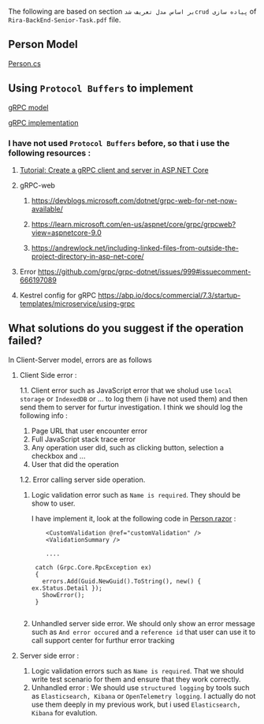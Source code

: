﻿

The following are based on section `بر اساس مدل تعریف شدcrud پیاده سازی` of `Rira-BackEnd-Senior-Task.pdf` file.

## Person Model

 [Person.cs](Server/Common/Rira.BackEnd.SeniorTask.Entity/Person.cs)

## Using  `Protocol Buffers` to implement

[gRPC model](@Common/Protos/person.proto)

[gRPC implementation](Server/Servers/gRPC)

### I have not used `Protocol Buffers` before, so that i use the following resources :

1. [Tutorial: Create a gRPC client and server in ASP.NET Core](https://learn.microsoft.com/en-us/aspnet/core/tutorials/grpc/grpc-start?view=aspnetcore-9.0&tabs=visual-studio)

2. gRPC-web
 
    1. https://devblogs.microsoft.com/dotnet/grpc-web-for-net-now-available/

    2. https://learn.microsoft.com/en-us/aspnet/core/grpc/grpcweb?view=aspnetcore-9.0

    3. https://andrewlock.net/including-linked-files-from-outside-the-project-directory-in-asp-net-core/

3. Error https://github.com/grpc/grpc-dotnet/issues/999#issuecomment-666197089

4. Kestrel config for gRPC https://abp.io/docs/commercial/7.3/startup-templates/microservice/using-grpc

 
## What solutions do you suggest if the operation failed?

In Client-Server model, errors are as follows

1. Client Side error :

	1.1. Client error such as JavaScript error that we sholud use `local storage` or `IndexedDB` or ... to log them (i have not used them) and then send them to server for furtur investigation.
         I think we should log the following info :
     
      1. Page URL that user encounter error
      2. Full JavaScript stack trace error
      3. Any operation user did, such as clicking button, selection a checkbox and ...
      4. User that did the operation
   
   1.2. Error calling server side operation.
   
      1. Logic validation error such as `Name is required`. They should be show to user.
      
         I have implement it, look at the following code in [Person.razor](Client/Rira.BackEnd.SeniorTask.BlazorWebAssembly/Pages/Person.razor) :
         ```
             <CustomValidation @ref="customValidation" />
             <ValidationSummary />
             
             ....
             
          catch (Grpc.Core.RpcException ex)
          {
            errors.Add(Guid.NewGuid().ToString(), new() { ex.Status.Detail });
            ShowError();
          }
             
         ```
         
      2. Unhandled server side error. We should only show an error message such as `And error occured` and a `reference id` that user can 
         use it to call support center for furthur error tracking

2. Server side error : 
   1. Logic validation errors such as `Name is required`. That we should write test scenario for them and ensure that they work correctly.
   2.  Unhandled error : We should use `structured logging` by tools such as `Elasticsearch, Kibana` or `OpenTelemetry logging`.
      I actually do not use them deeply in my previous work, but i used `Elasticsearch, Kibana` for evalution.
   
   
   

